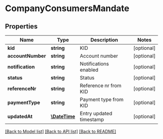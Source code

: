 # CompanyConsumersMandate

## Properties
Name | Type | Description | Notes
------------ | ------------- | ------------- | -------------
**kid** | **string** | KID | [optional] 
**accountNumber** | **string** | Account number | [optional] 
**notification** | **string** | Notifications enabled | [optional] 
**status** | **string** | Status | [optional] 
**referenceNr** | **string** | Reference nr from KID | [optional] 
**paymentType** | **string** | Payment type from KID | [optional] 
**updatedAt** | [**\DateTime**](\DateTime.md) | Entry updated timestamp | [optional] 

[[Back to Model list]](../README.md#documentation-for-models) [[Back to API list]](../README.md#documentation-for-api-endpoints) [[Back to README]](../README.md)


